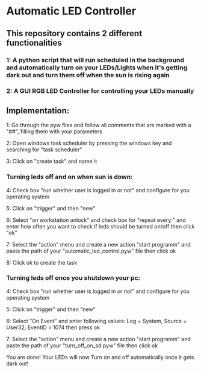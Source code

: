 # Automatic LED Controller
## This repository contains 2 different functionalities
### 1: A python script that will run scheduled in the background and automatically turn on your LEDs/Lights when it's getting dark out and turn them off when the sun is rising again
### 2: A GUI RGB LED Controller for controlling your LEDs manually


## Implementation:


1: Go through the pyw files and follow all comments that are marked with a "##", filling them with your parameters

2: Open windows task scheduler by pressing the windows key and searching for "task scheduler"

3: Click on "create task" and name it


### Turning leds off and on when sun is down:

4: Check box "run whether user is logged in or not" and configure for you operating system

5: Click on "trigger" and then "new"

6: Select "on workstation unlock" and check box for "repeat every:" and enter how often you want to check if leds should be turned on/off then click "ok"

7: Select the "action" menu and create a new action "start programm" and paste the path of your "automatic_led_control.pyw" file then click ok

8: Click ok to create the task


### Turning leds off once you shutdown your pc:

4: Check box "run whether user is logged in or not" and configure for you operating system

5: Click on "trigger" and then "new"

6: Select "On Event" and enter following values: Log = System, Source = User32, EventID = 1074 then press ok

7: Select the "action" menu and create a new action "start programm" and paste the path of your "turn_off_on_sd.pyw" file then click ok


You are done! Your LEDs will now Turn on and off automatically once it gets dark out!


